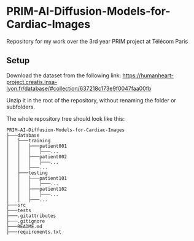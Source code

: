 # PRIM-AI-Diffusion-Models-for-Cardiac-Images
Repository for my work over the 3rd year PRIM project at Télécom Paris

## Setup
Download the dataset from the following link: https://humanheart-project.creatis.insa-lyon.fr/database/#collection/637218c173e9f0047faa00fb

Unzip it in the root of the repository, without renaming the folder or subfolders.

The whole repository tree should look like this:
```
PRIM-AI-Diffusion-Models-for-Cardiac-Images
├───database
│   ├───training
│   │   ├───patient001
│   │   │   ├───...
│   │   ├───patient002
│   │   │   ├───...
│   │   ├───...
│   ├───testing
│   │   ├───patient101
│   │   │   ├───...
│   │   ├───patient102
│   │   │   ├───...
│   │   ├───...
├───src
├───tests
├───.gitattributes
├───.gitignore
├───README.md
├───requirements.txt
```
